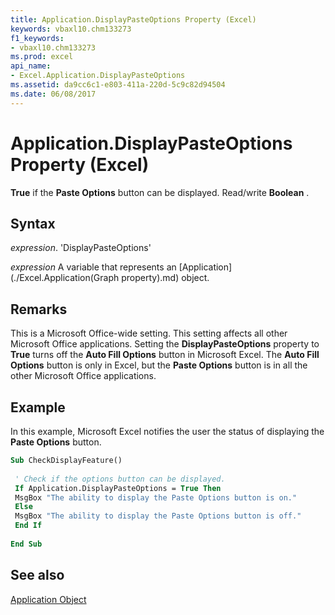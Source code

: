 ```yaml
---
title: Application.DisplayPasteOptions Property (Excel)
keywords: vbaxl10.chm133273
f1_keywords:
- vbaxl10.chm133273
ms.prod: excel
api_name:
- Excel.Application.DisplayPasteOptions
ms.assetid: da9cc6c1-e803-411a-220d-5c9c82d94504
ms.date: 06/08/2017
---
```



# Application.DisplayPasteOptions Property (Excel)

 **True** if the **Paste Options** button can be displayed. Read/write **Boolean** .


## Syntax

 _expression_. 'DisplayPasteOptions'

 _expression_ A variable that represents an [Application](./Excel.Application(Graph property).md) object.


## Remarks

This is a Microsoft Office-wide setting. This setting affects all other Microsoft Office applications. Setting the  **DisplayPasteOptions** property to **True** turns off the **Auto Fill Options** button in Microsoft Excel. The **Auto Fill Options** button is only in Excel, but the **Paste Options** button is in all the other Microsoft Office applications.


## Example

In this example, Microsoft Excel notifies the user the status of displaying the  **Paste Options** button.


```vb
Sub CheckDisplayFeature() 
 
 ' Check if the options button can be displayed. 
 If Application.DisplayPasteOptions = True Then 
 MsgBox "The ability to display the Paste Options button is on." 
 Else 
 MsgBox "The ability to display the Paste Options button is off." 
 End If 
 
End Sub
```


## See also


[Application Object](Excel.Application(objec).md)


